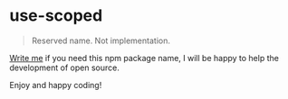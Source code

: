 # use-scoped

> Reserved name. Not implementation.

[Write me](https://github.com/betula/use-scoped/issues/new) if you need this npm package name, I will be happy to help the development of open source.

Enjoy and happy coding!
